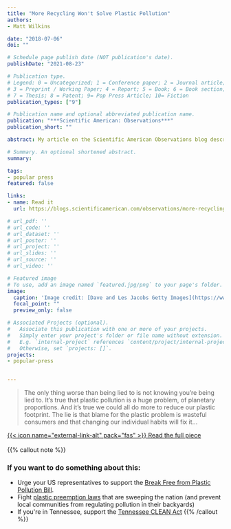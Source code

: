 ```yaml
---
title: "More Recycling Won't Solve Plastic Pollution"
authors:
- Matt Wilkins

date: "2018-07-06"
doi: ""

# Schedule page publish date (NOT publication's date).
publishDate: "2021-08-23"

# Publication type.
# Legend: 0 = Uncategorized; 1 = Conference paper; 2 = Journal article;
# 3 = Preprint / Working Paper; 4 = Report; 5 = Book; 6 = Book section;
# 7 = Thesis; 8 = Patent; 9= Pop Press Article; 10= Fiction
publication_types: ["9"]

# Publication name and optional abbreviated publication name.
publication: "***Scientific American: Observations***"
publication_short: ""

abstract: My article on the Scientific American Observations blog describing the scale of our plastic problem and how industrial lobbying and misdirection has led the US public to misplace sustainability efforts on recycling over plastic reduction and reuse.

# Summary. An optional shortened abstract.
summary:

tags:
- popular press
featured: false

links:
- name: Read it
  url: https://blogs.scientificamerican.com/observations/more-recycling-wont-solve-plastic-pollution/

# url_pdf: ''
# url_code: ''
# url_dataset: ''
# url_poster: ''
# url_project: ''
# url_slides: ''
# url_source: ''
# url_video: ''

# Featured image
# To use, add an image named `featured.jpg/png` to your page's folder.
image:
  caption: 'Image credit: [Dave and Les Jacobs Getty Images](https://www.gettyimages.com/license/565878653)'
  focal_point: ""
  preview_only: false

# Associated Projects (optional).
#   Associate this publication with one or more of your projects.
#   Simply enter your project's folder or file name without extension.
#   E.g. `internal-project` references `content/project/internal-project/index.md`.
#   Otherwise, set `projects: []`.
projects:
- popular-press


---
```

> The only thing worse than being lied to is not knowing you’re being lied to. It’s true that plastic pollution is a huge problem, of planetary proportions. And it’s true we could all do more to reduce our plastic footprint. The lie is that blame for the plastic problem is wasteful consumers and that changing our individual habits will fix it...


[{{< icon name="external-link-alt" pack="fas" >}} Read the full piece](https://blogs.scientificamerican.com/observations/more-recycling-wont-solve-plastic-pollution/)  
<br/>
{{% callout note %}}
### If you want to do something about this:
- Urge your US representatives to support the [Break Free from Plastic Pollution Bill](https://www.breakfreefromplastic.org/pollution-act/).
- Fight [plastic preemption laws](https://www.plasticbaglaws.org/preemption) that are sweeping the nation (and prevent local communities from regulating pollution in their backyards)
- If you're in Tennessee, support the [Tennessee CLEAN Act](https://tennesseecleanact.org/)
{{% /callout %}}

